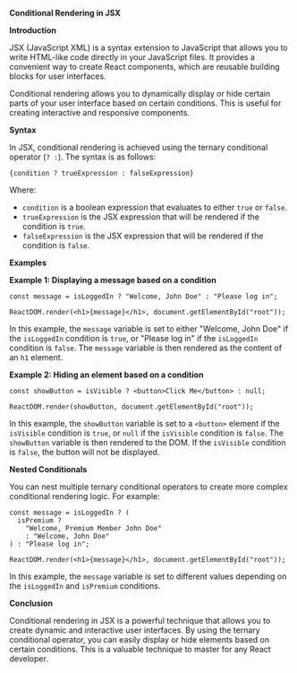 **Conditional Rendering in JSX**

**Introduction**

JSX (JavaScript XML) is a syntax extension to JavaScript that allows you to write HTML-like code directly in your JavaScript files. It provides a convenient way to create React components, which are reusable building blocks for user interfaces.

Conditional rendering allows you to dynamically display or hide certain parts of your user interface based on certain conditions. This is useful for creating interactive and responsive components.

**Syntax**

In JSX, conditional rendering is achieved using the ternary conditional operator (`? :`). The syntax is as follows:

```
{condition ? trueExpression : falseExpression}
```

Where:

* `condition` is a boolean expression that evaluates to either `true` or `false`.
* `trueExpression` is the JSX expression that will be rendered if the condition is `true`.
* `falseExpression` is the JSX expression that will be rendered if the condition is `false`.

**Examples**

**Example 1: Displaying a message based on a condition**

```
const message = isLoggedIn ? "Welcome, John Doe" : "Please log in";

ReactDOM.render(<h1>{message}</h1>, document.getElementById("root"));
```

In this example, the `message` variable is set to either "Welcome, John Doe" if the `isLoggedIn` condition is `true`, or "Please log in" if the `isLoggedIn` condition is `false`. The `message` variable is then rendered as the content of an `h1` element.

**Example 2: Hiding an element based on a condition**

```
const showButton = isVisible ? <button>Click Me</button> : null;

ReactDOM.render(showButton, document.getElementById("root"));
```

In this example, the `showButton` variable is set to a `<button>` element if the `isVisible` condition is `true`, or `null` if the `isVisible` condition is `false`. The `showButton` variable is then rendered to the DOM. If the `isVisible` condition is `false`, the button will not be displayed.

**Nested Conditionals**

You can nest multiple ternary conditional operators to create more complex conditional rendering logic. For example:

```
const message = isLoggedIn ? (
  isPremium ? 
    "Welcome, Premium Member John Doe" 
    : "Welcome, John Doe"
) : "Please log in";

ReactDOM.render(<h1>{message}</h1>, document.getElementById("root"));
```

In this example, the `message` variable is set to different values depending on the `isLoggedIn` and `isPremium` conditions.

**Conclusion**

Conditional rendering in JSX is a powerful technique that allows you to create dynamic and interactive user interfaces. By using the ternary conditional operator, you can easily display or hide elements based on certain conditions. This is a valuable technique to master for any React developer.
